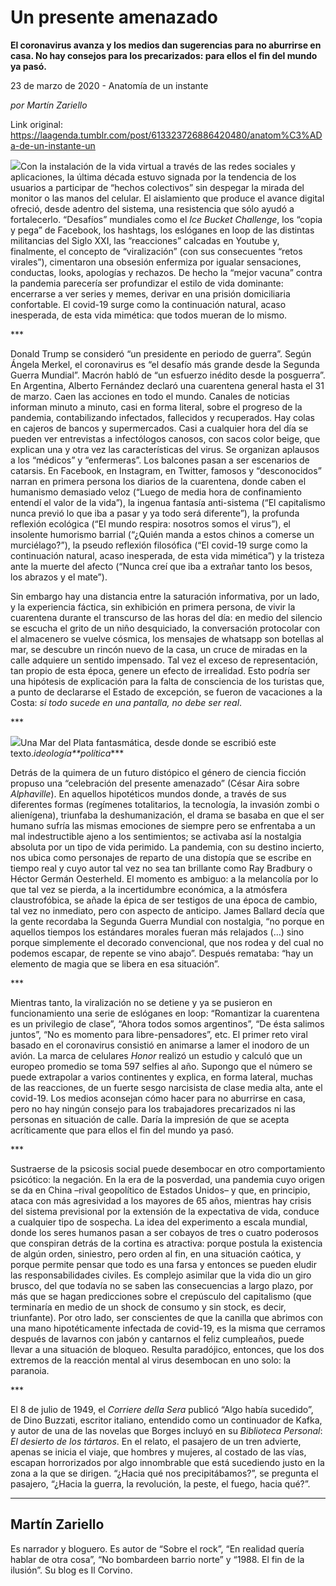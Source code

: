 # Un presente amenazado

**El coronavirus avanza y los medios dan sugerencias para no aburrirse en casa. No hay consejos para los precarizados: para ellos el fin del mundo ya pasó.**

23 de marzo de 2020 - Anatomía de un instante

_por Martín Zariello_

Link original: https://laagenda.tumblr.com/post/613323726886420480/anatom%C3%ADa-de-un-instante-un

![](https://64.media.tumblr.com/b4d011b24a59949e715dac52fba4b106/c8241d214fe19589-5e/s500x750/8f77f890cbe9236da4f1b9b2ff4020440b2fa9f8.jpg)Con
la instalación de la vida virtual a través de las redes sociales y aplicaciones,
la última década estuvo signada por la tendencia de los usuarios a participar
de “hechos colectivos” sin despegar la mirada del monitor o las manos del
celular. El aislamiento que produce el avance digital ofreció, desde adentro
del sistema, una resistencia que sólo ayudó a fortalecerlo. “Desafíos”
mundiales como el *Ice Bucket Challenge*,
los “copia y pega” de Facebook, los hashtags, los eslóganes en loop de las
distintas militancias del Siglo XXI, las “reacciones” calcadas en Youtube y,
finalmente, el concepto de “viralización” (con sus consecuentes “retos
virales”), cimentaron una obsesión enfermiza por igualar sensaciones,
conductas, looks, apologías y rechazos. De hecho la “mejor vacuna” contra la
pandemia parecería ser profundizar el estilo de vida dominante: encerrarse a
ver series y memes, derivar en una prisión domiciliaria confortable. El
covid-19 surge como la continuación natural, acaso inesperada, de esta vida
mimética: que todos mueran de lo mismo. 

\*\*\* 

Donald
Trump se consideró “un presidente en periodo de guerra”. Según Ángela Merkel,
el coronavirus es “el desafío más grande desde la Segunda Guerra Mundial”. Macrón
habló de “un esfuerzo inédito desde la posguerra”. En Argentina, Alberto
Fernández declaró una cuarentena general hasta el 31 de marzo. Caen las
acciones en todo el mundo. Canales de noticias informan minuto a minuto, casi
en forma literal, sobre el progreso de la pandemia, contabilizando infectados, fallecidos
y recuperados. Hay colas en cajeros de bancos y supermercados. Casi a cualquier
hora del día se pueden ver entrevistas a infectólogos canosos, con sacos color
beige, que explican una y otra vez las características del virus. Se organizan
aplausos a los “médicos” y “enfermeras”. Los balcones pasan a ser escenarios de
catarsis. En Facebook, en Instagram, en Twitter, famosos y “desconocidos”
narran en primera persona los diarios de la cuarentena, donde caben el
humanismo demasiado veloz (“Luego de media hora de confinamiento entendí el
valor de la vida”), la ingenua fantasía anti-sistema (“El capitalismo nunca
previó lo que iba a pasar y ya todo será diferente”), la profunda reflexión
ecológica (“El mundo respira: nosotros somos el virus”), el insolente humorismo
barrial (“¿Quién manda a estos chinos a comerse un murciélago?”), la pseudo
reflexión filosófica (“El covid-19 surge como la continuación natural, acaso
inesperada, de esta vida mimética”) y la tristeza ante la muerte del afecto
(“Nunca creí que iba a extrañar tanto los besos, los abrazos y el mate”). 

Sin
embargo hay una distancia entre la saturación informativa, por un lado, y la
experiencia fáctica, sin exhibición en primera persona, de vivir la cuarentena
durante el transcurso de las horas del día: en medio del silencio se escucha el
grito de un niño desquiciado, la conversación protocolar con el almacenero se
vuelve cósmica, los mensajes de whatsapp son botellas al mar, se descubre un
rincón nuevo de la casa, un cruce de miradas en la calle adquiere un sentido
impensado. Tal vez el exceso de representación, tan propio de esta época, genere
un efecto de irrealidad. Esto podría ser una hipótesis de explicación para la
falta de consciencia de los turistas que, a punto de declararse el Estado de excepción,
se fueron de vacaciones a la Costa: *si
todo sucede en una pantalla, no debe ser real*.  

\*\*\*




![](https://64.media.tumblr.com/b4d011b24a59949e715dac52fba4b106/c8241d214fe19589-5e/s500x750/8f77f890cbe9236da4f1b9b2ff4020440b2fa9f8.jpg)Una Mar del Plata fantasmática, desde donde se escribió este texto.*ideología**política*\*\*\* 

Detrás
de la quimera de un futuro distópico el género de ciencia ficción propuso una
“celebración del presente amenazado” (César Aira sobre *Alphaville*). En aquellos hipotéticos mundos donde, a través de sus
diferentes formas (regímenes totalitarios, la tecnología, la invasión zombi o
alienígena), triunfaba la deshumanización, el drama se basaba en que el ser
humano sufría las mismas emociones de siempre pero se enfrentaba a un mal
indestructible ajeno a los sentimientos; se activaba así la nostalgia absoluta
por un tipo de vida perimido. La pandemia, con su destino incierto, nos ubica
como personajes de reparto de una distopía que se escribe en tiempo real y cuyo
autor tal vez no sea tan brillante como Ray Bradbury o Héctor Germán Oesterheld.
El momento es ambiguo: a la melancolía por lo que tal vez se pierda, a la
incertidumbre económica, a la atmósfera claustrofóbica, se añade la épica de
ser testigos de una época de cambio, tal vez no inmediato, pero con aspecto de
anticipo. James Ballard decía que la gente recordaba la Segunda Guerra Mundial
con nostalgia, “no porque en aquellos tiempos los estándares morales fueran más
relajados (…) sino porque simplemente el decorado convencional, que nos rodea y
del cual no podemos escapar, de repente se vino abajo”. Después remataba: “hay
un elemento de magia que se libera en esa situación”.   

\*\*\* 

Mientras
tanto, la viralización no se detiene y ya se pusieron en funcionamiento una
serie de eslóganes en loop: “Romantizar la cuarentena es un privilegio de
clase”, “Ahora todos somos argentinos”, “De ésta salimos juntos”, “No es
momento para libre-pensadores”, etc. El primer reto viral basado en el
coronavirus consistió en animarse a lamer el inodoro de un avión. La marca de
celulares *Honor* realizó un estudio y
calculó que un europeo promedio se toma 597 selfies al año. Supongo que el
número se puede extrapolar a varios continentes y explica, en forma lateral,
muchas de las reacciones, de un fuerte sesgo narcisista de clase media alta,
ante el covid-19. Los medios aconsejan cómo hacer para no aburrirse en casa,
pero no hay ningún consejo para los trabajadores precarizados ni las personas
en situación de calle. Daría la impresión de que se acepta acríticamente que
para ellos el fin del mundo ya pasó.   

\*\*\* 

Sustraerse
de la psicosis social puede desembocar en otro comportamiento psicótico: la
negación. En la era de la posverdad, una pandemia cuyo origen se da en China –rival
geopolítico de Estados Unidos– y que, en principio, ataca con más agresividad a
los mayores de 65 años, mientras hay crisis del sistema previsional por la
extensión de la expectativa de vida, conduce a cualquier tipo de sospecha. La
idea del experimento a escala mundial, donde los seres humanos pasan a ser
cobayos de tres o cuatro poderosos que conspiran detrás de la cortina es
atractiva: porque postula la existencia de algún orden, siniestro, pero orden
al fin, en una situación caótica, y porque permite pensar que todo es una farsa
y entonces se pueden eludir las responsabilidades civiles. Es complejo asimilar
que la vida dio un giro brusco, del que todavía no se saben las consecuencias a
largo plazo, por más que se hagan predicciones sobre el crepúsculo del
capitalismo (que terminaría en medio de un shock de consumo y sin stock, es
decir, triunfante). Por otro lado, ser conscientes de que la canilla que
abrimos con una mano hipotéticamente infectada de covid-19, es la misma que
cerramos después de lavarnos con jabón y cantarnos el feliz cumpleaños, puede
llevar a una situación de bloqueo. Resulta paradójico, entonces, que los dos
extremos de la reacción mental al virus desembocan en uno solo: la paranoia. 

\*\*\* 

El
8 de julio de 1949, el *Corriere della
Sera* publicó “Algo había sucedido”, de Dino Buzzati, escritor italiano,
entendido como un continuador de Kafka, y autor de una de las novelas que
Borges incluyó en su *Biblioteca Personal*:
*El desierto de los tártaros*. En el
relato, el pasajero de un tren advierte, apenas se inicia el viaje, que hombres
y mujeres, al costado de las vías, escapan horrorizados por algo innombrable que
está sucediendo justo en la zona a la que se dirigen. “¿Hacia qué nos
precipitábamos?”, se pregunta el pasajero, “¿Hacia la guerra, la revolución, la
peste, el fuego, hacia qué?”. 



---

 Martín Zariello
----------------

 Es narrador y bloguero. Es autor de “Sobre el rock”, “En realidad quería hablar de otra cosa”, “No bombardeen barrio norte” y “1988. El fin de la ilusión”. Su blog es Il Corvino.

